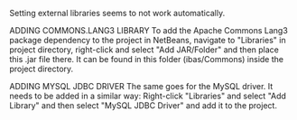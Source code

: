 Setting external libraries seems to not work automatically. 

ADDING COMMONS.LANG3 LIBRARY
To add the Apache Commons Lang3 package dependency to the project in NetBeans, 
navigate to "Libraries" in project directory, right-click and select 
"Add JAR/Folder" and then place this .jar file there. It can be found in
this folder (ibas/Commons) inside the project directory.

ADDING MYSQL JDBC DRIVER
The same goes for the MySQL driver. It needs to be added in a similar way:
Right-click "Libraries" and select "Add Library" and then select "MySQL JDBC Driver"
and add it to the project.